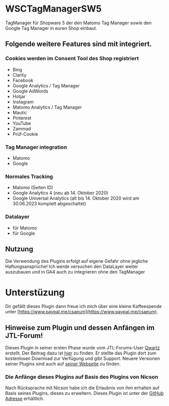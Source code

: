 # WSCTagManagerSW5

TagManager für Shopware 5 der den Matomo Tag Manager sowie den Google Tag Manager in euren Shop einbaut.

## Folgende weitere Features sind mit integriert.

### Cookies werden im Consent Tool des Shop registriert

- Bing
- Clarity
- Facebook
- Google Analytics / Tag Manager
- Google AdWords
- Hotjar
- Instagram
- Matomo Analytics / Tag Manager
- Mautic
- Pinterest
- YouTube
- Zammad
- Prüf-Cookie

### Tag Manager integration

- Matomo
- Google

### Normales Tracking

- Matomo (Seiten ID)
- Google Analytics 4 (neu ab 14. Oktober 2020)
- Google Universal Analytics (alt bis 14. Oktober 2020 wird am 30.06.2023 komplett abgeschaltet)

### Datalayer

- für Matomo
- für Google

## Nutzung

Die Verwendung des Plugins erfolgt auf eigene Gefahr ohne jegliche Haftungsansprüche! Ich werde versuchen den DataLayer weiter auszubauen und in GA4 auch zu integrieren ohne den TagManager

# Unterstüzung

Dir gefällt dieses Plugin dann freue ich mich über eine kleine Kaffeespende unter
[https://www.paypal.me/csaeum](https://www.paypal.me/csaeum).


## Hinweise zum Plugin und dessen Anfängen im JTL-Forum!
 Dieses Plugin in seiner ersten Phase wurde vom JTL-Forums-User [Qwartz](https://forum.jtl-software.de/members/qwartz.39285) erstellt.
    Der Beitrag dazu ist [hier](https://forum.jtl-software.de/threads/jtl5-plugin-google-analytics-tagmanager.145238) zu finden.
    Er stellte das Plugin dort zum kostenlosen Download zur Verfügung und gibt Support.
    Neuere Versionen seiner Plugins sind auch auf [seiner Webseite](https://www.nicson.de/Google-Analytics-TagManager-fuer-JTL-5) zu finden.

### Die Anfänge dieses Plugins auf Basis des Plugins von Nicson
 Nach Rücksprache mit Nicson habe ich die Erlaubnis von ihm erhalten auf Basis seines Plugins, dieses zu erweitern.
 Dieses Plugin ist unter der [GitHub Adresse](https://github.com/csaeum/WSC-Nicson-TM) erhältlich.

